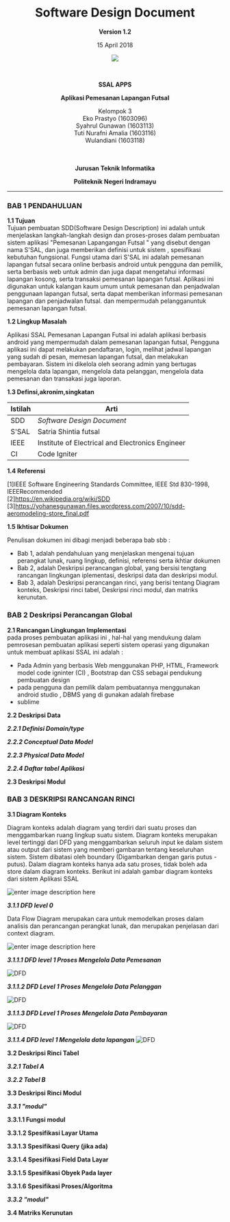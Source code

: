 
<html>
<body>
<div align="center"><h1>Software Design Document</h1></div>

<p align="center"><b>Version 1.2 </b><br>
<p align="center">15 April 2018</b>
<p align="center">
<img src="https://2.bp.blogspot.com/-dxdRgMQGbLk/WpA-Tp2rNGI/AAAAAAAAAh8/3_jBWFb7Cf48033QvB34D2WCwoN2sxZLgCLcBGAs/s1000/index.png"/>
</p>

<br><p align="center"><b> SSAL APPS </b><br>
<p align="center"><b>Aplikasi Pemesanan Lapangan Futsal
</b>
<p align="center">Kelompok 3 <br>
 Eko Prastyo 		(1603096)<br>
Syahrul Gunawan 	(1603113)<br>
Tuti Nurafni Amalia (1603116)<br>
Wulandiani 			(1603118) <br> <br> <br>
 
<p align="center"><b>Jurusan Teknik Informatika</b><br>
<p align="center"><b>Politeknik Negeri Indramayu</b>
</p>
<hr>
</body>
</html>

### BAB 1 PENDAHULUAN

**1.1 Tujuan**    
Tujuan pembuatan SDD(Software Design Description) ini adalah untuk menjelaskan langkah-langkah design dan proses-proses dalam pembuatan sistem aplikasi "Pemesanan Lapangangan Futsal " yang disebut dengan nama S'SAL, dan juga memberikan definisi untuk sistem , spesifikasi kebutuhan fungsional. Fungsi utama dari S'SAL ini adalah pemesanan lapangan futsal secara online berbasis android untuk pengguna dan pemilik, serta berbasis web untuk admin dan juga dapat mengetahui informasi lapangan kosong, serta transaksi pemesanan lapangan futsal.
Aplikasi ini digunakan untuk kalangan kaum umum untuk pemesanan dan penjadwalan penggunaan lapangan futsal, serta dapat memberikan informasi pemesanan lapangan dan penjadwalan futsal. dan mempermudah pelangganuntuk pemesanan lapangan futsal.  
  
**1.2 Lingkup Masalah**  
  
Aplikasi SSAL Pemesanan Lapangan Futsal ini adalah aplikasi berbasis android yang mempermudah dalam pemesanan lapangan futsal, Pengguna aplikasi ini dapat melakukan pendaftaran, login, melihat jadwal lapangan yang sudah di pesan, memesan lapangan futsal, dan melakukan pembayaran. Sistem ini dikelola oleh seorang admin yang bertugas mengelola data lapangan, mengelola data pelanggan, mengelola data pemesanan dan transakasi juga laporan.
  
**1.3 Definsi,akronim,singkatan**  
  
| Istilah | Arti |  
| ------- | ------------------------------------------------ |  
| SDD | *Software Design Document* |  
| S'SAL | Satria Shintia futsal |  
| IEEE | Institute of Electrical and Electronics Engineer |  
| CI | Code Igniter |   
  
**1.4 Referensi**  
  
[1]IEEE Software Engineering Standards Committee, IEEE Std 830-1998, IEEERecommended  
[2]https://en.wikipedia.org/wiki/SDD
[3]https://yohanesgunawan.files.wordpress.com/2007/10/sdd-aeromodeling-store_final.pdf  
    
**1.5 Ikhtisar Dokumen**  
  
Penulisan dokumen ini dibagi menjadi beberapa bab sbb :  
  
<ul>  
<li> Bab 1, adalah pendahuluan yang menjelaskan mengenai tujuan perangkat lunak, ruang lingkup, definisi, referensi serta ikhtiar dokumen </li>  
<li> Bab 2, adalah Deskripsi perancangan global, yang bersisi tengtang rancangan lingkungan iplementasi, deskripsi data dan deskripsi modul.</li>  
<li> Bab 3, adalah Deskripsi perancangan rinci, yang berisi tentang Diagram konteks, Deskripsi rinci tabel, Deskripsi rinci modul, dan matriks kerunutan.</li>  
</ul>  
   
### BAB 2 Deskripsi Perancangan Global 
  
**2.1 Rancangan Lingkungan Implementasi**  
pada proses pembuatan aplikasi ini , hal-hal yang mendukung dalam pemrosesan pembuatan aplikasi seperti sistem operasi yang digunakan untuk membuat aplikasi SSAL ini adalah :  
  
<ul>  
<li> Pada Admin yang berbasis Web menggunakan PHP, HTML, Framework model code igninter (CI) , Bootstrap dan CSS sebagai pendukung pembuatan design </li>  
<li> pada pengguna dan pemilik dalam pembuatannya menggunakan android studio , DBMS yang di gunakan adalah firebase </li>  
<li> sublime </li>  
</ul>  
  
**2.2 Deskripsi Data**  
  
***2.2.1 Definisi Domain/type***  
  
***2.2.2 Conceptual Data Model***  
  
***2.2.3 Physical Data Model***  
  
***2.2.4 Daftar tabel Aplikasi***  
  
**2.3 Deskripsi Modul**  
  
  
  
### BAB 3 DESKRIPSI RANCANGAN RINCI

**3.1 Diagram Konteks**

Diagram konteks adalah diagram yang terdiri dari suatu proses dan menggambarkan ruang lingkup suatu sistem. Diagram konteks merupakan level tertinggi dari DFD yang menggambarkan seluruh input ke dalam sistem atau output dari sistem yang memberi gambaran tentang keseluruhan sistem. Sistem dibatasi oleh boundary (Digambarkan dengan garis putus - putus). Dalam diagram konteks hanya ada satu proses, tidak boleh ada store dalam diagram konteks. Berikut ini adalah gambar diagram konteks dari sistem Aplikasi SSAL

![enter image description here](https://raw.githubusercontent.com/Eprastyo/RPL-D-3/master/Gambar/DFD%20CONTEX.PNG)  
  
***3.1.1 DFD level 0*** 

Data Flow Diagram merupakan cara untuk memodelkan proses dalam analisis dan perancangan perangkat lunak, dan merupakan penjelasan dari context diagram.

![enter image description here](https://github.com/Eprastyo/RPL-D-3/raw/master/Gambar/DFD%20LEVEL%200.PNG)  
  
***3.1.1.1 DFD level 1 Proses Mengelola Data Pemesanan***  

![DFD](https://raw.githubusercontent.com/Eprastyo/RPL-D-3/master/Gambar/DFD%20LEVEL%201%20PEMESANAN.PNG)  
  
***3.1.1.2 DFD Level 1 Proses Mengelola Data Pelanggan*** 

![DFD](https://raw.githubusercontent.com/Eprastyo/RPL-D-3/master/Gambar/DFD%20LEVEL%201%20MEMBER.PNG)

***3.1.1.3 DFD Level 1 Proses Mengelola Data Pembayaran***  

![DFD](https://github.com/Eprastyo/RPL-D-3/blob/master/Gambar/DFD%20LEVEL%201%20PEMBAYARAN.PNG?raw=true)  
  
***3.1.1.4 DFD level 1 Mengelola data lapangan***
![DFD](https://raw.githubusercontent.com/Eprastyo/RPL-D-3/master/Gambar/DFD%20LEVEL%201%20LAPANGAN.PNG)  
  
**3.2 Deskripsi Rinci Tabel**  
  
***3.2.1 Tabel A***  
  
***3.2.2 Tabel B***  
  
**3.3 Deskripsi Rinci Modul**  
  
***3.3.1 "modul"***  
  
****3.3.1.1 Fungsi modul****  
  
****3.3.1.2 Spesifikasi Layar Utama****  
  
****3.3.1.3 Spesifikasi Query (jika ada)****  
  
****3.3.1.4 Spesifikasi Field Data Layar****  
  
****3.3.1.5 Spesifikasi Obyek Pada layer****  
  
****3.3.1.6 Spesifikasi Proses/Algoritma****  
  
***3.3.2 "modul"***  
  
**3.4 Matriks Kerunutan**  

